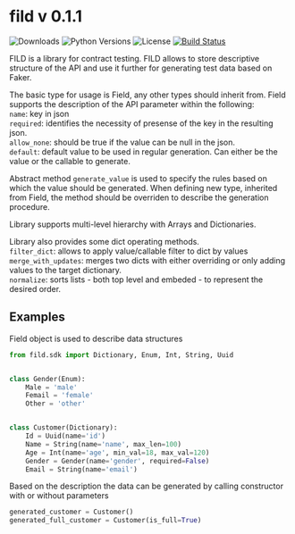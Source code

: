 # fild v 0.1.1

![Downloads](https://img.shields.io/pypi/dm/fild.svg?style=flat)
![Python Versions](https://img.shields.io/pypi/pyversions/fild.svg?style=flat)
![License](https://img.shields.io/pypi/l/fild.svg?version=latest)
[![Build Status](https://github.com/elenakulgavaya/fild/workflows/Tests/badge.svg)](https://github.com/elenakulgavaya/fild/actions)

FILD is a library for contract testing. FILD allows to store descriptive 
structure of the API and use it further for generating test data based on Faker.

The basic type for usage is Field, any other types should inherit from.
Field supports the description of the API parameter within the following:\
`name`: key in json\
`required`: identifies the necessity of presense of the 
key in the resulting json.\
`allow_none`: should be true if the value can be null in the
json.\
`default`: default value to be used in regular generation.
Can either be the value or the callable to generate.

Abstract method `generate_value` is used to specify the rules
based on which the value should be generated. When defining
new type, inherited from Field, the method should be overriden
to describe the generation procedure.

Library supports multi-level hierarchy with Arrays and Dictionaries.

Library also provides some dict operating methods.\
`filter_dict`: allows to apply value/callable filter to dict by values\
`merge_with_updates`: merges two dicts with either overriding or only adding
values to the target dictionary.\
`normalize`: sorts lists - both top level and embeded - to represent
the desired order.

## Examples

Field object is used to describe data structures
```python
from fild.sdk import Dictionary, Enum, Int, String, Uuid


class Gender(Enum):
    Male = 'male'
    Femail = 'female'
    Other = 'other'


class Customer(Dictionary):
    Id = Uuid(name='id')
    Name = String(name='name', max_len=100)
    Age = Int(name='age', min_val=18, max_val=120)
    Gender = Gender(name='gender', required=False)
    Email = String(name='email')
```

Based on the description the data can be generated by calling constructor with
or without parameters
```python
generated_customer = Customer()
generated_full_customer = Customer(is_full=True)
```

